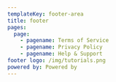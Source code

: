 ```yaml
---
templateKey: footer-area
title: footer
pages:
  page:
    - pagename: Terms of Service
    - pagename: Privacy Policy
    - pagename: Help & Support
footer logo: /img/tutorials.png
powered by: Powered by
---
```

